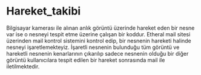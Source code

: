 # Hareket_takibi

Bilgisayar kamerası ile alınan anlık görüntü üzerinde hareket eden bir nesne var ise o nesneyi tespit etme üzerine çalışan bir koddur.
Etheral mail sitesi üzerinden mail kontrol sistemini kontrol edip, bir nesnenin hareketi halinde nesneyi işaretlemekteyiz. İşaretli nesnenin bulunduğu tüm görüntü ve hareketli nesnenin kenarlarının çıkarılıp sadece nesnenin olduğu bir diğer görüntü kullanıcılara tespit edilen bir hareket sonrasında mail ile iletilmektedir.
